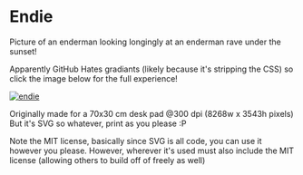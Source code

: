 # Endie
Picture of an enderman looking longingly at an enderman rave under the sunset!

Apparently GitHub Hates gradiants (likely because it's stripping the CSS) so click the image below for the full experience!

[![endie](./EndieMousePad.svg)](https://raw.githubusercontent.com/MagikEh/Endie/main/EndieMousePad.svg)


Originally made for a 70x30 cm desk pad @300 dpi (8268w x 3543h pixels)
But it's SVG so whatever, print as you please :P

Note the MIT license, basically since SVG is all code, you can use it however you please.
However, wherever it's used must also include the MIT license (allowing others to build off of freely as well)
